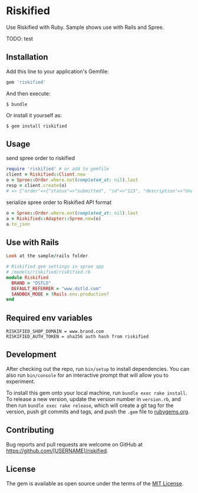 # Riskified

Use Riskified with Ruby. Sample shows use with Rails and Spree.

TODO: test

## Installation

Add this line to your application's Gemfile:

```ruby
gem 'riskified'
```

And then execute:

    $ bundle

Or install it yourself as:

    $ gem install riskified

## Usage
send spree order to riskified
```ruby
require 'riskified' # or add to gemfile
client = Riskified::Client.new
o = Spree::Order.where.not(completed_at: nil).last
resp = client.create(o)
# => {"order"=>{"status"=>"submitted", "id"=>"123", "description"=>"Under review by Riskified"}}
```
    
serialize spree order to Riskified API format
```ruby
o = Spree::Order.where.not(completed_at: nil).last
a = Riskified::Adapter::Spree.new(o)
a.to_json
```

## Use with Rails
```ruby
Look at the sample/rails folder

# Riskified gem settings in spree app
# /models/riskified/riskified.rb
module Riskified
  BRAND = "DSTLD"
  DEFAULT_REFERRER = "www.dstld.com"
  SANDBOX_MODE = !Rails.env.production?
end
```

## Required env variables
    RISKIFIED_SHOP_DOMAIN = www.brand.com
    RISKIFIED_AUTH_TOKEN = sha256 auth hash from riskified


## Development

After checking out the repo, run `bin/setup` to install dependencies. You can also run `bin/console` for an interactive prompt that will allow you to experiment.

To install this gem onto your local machine, run `bundle exec rake install`. To release a new version, update the version number in `version.rb`, and then run `bundle exec rake release`, which will create a git tag for the version, push git commits and tags, and push the `.gem` file to [rubygems.org](https://rubygems.org).

## Contributing

Bug reports and pull requests are welcome on GitHub at https://github.com/[USERNAME]/riskified.


## License

The gem is available as open source under the terms of the [MIT License](http://opensource.org/licenses/MIT).

